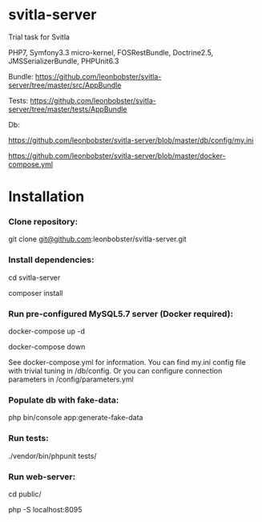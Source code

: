 # svitla-server
Trial task for Svitla

PHP7, Symfony3.3 micro-kernel, FOSRestBundle, Doctrine2.5, JMSSerializerBundle, PHPUnit6.3

Bundle: https://github.com/leonbobster/svitla-server/tree/master/src/AppBundle

Tests: https://github.com/leonbobster/svitla-server/tree/master/tests/AppBundle

Db:

https://github.com/leonbobster/svitla-server/blob/master/db/config/my.ini

https://github.com/leonbobster/svitla-server/blob/master/docker-compose.yml


# Installation

### Clone repository:

git clone git@github.com:leonbobster/svitla-server.git

### Install dependencies:

cd svitla-server

composer install

### Run pre-configured MySQL5.7 server (Docker required):

docker-compose up -d

docker-compose down

See docker-compose.yml for information.
You can find my.ini config file with trivial tuning in /db/config.
Or you can configure connection parameters in /config/parameters.yml

### Populate db with fake-data:

php bin/console app:generate-fake-data

### Run tests:

./vendor/bin/phpunit tests/

### Run web-server:
cd public/

php -S localhost:8095
